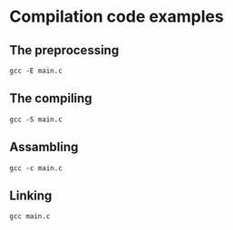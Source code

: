 # Compilation code examples

## The preprocessing
```shell
gcc -E main.c
```

## The compiling
```shell
gcc -S main.c
```

## Assambling
```shell
gcc -c main.c
```

## Linking
```shell
gcc main.c
```